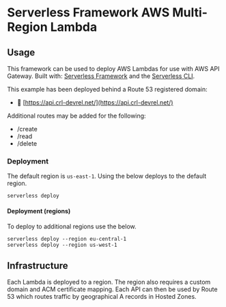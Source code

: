 # Serverless Framework AWS Multi-Region Lambda

## Usage

This framework can be used to deploy AWS Lambdas for use with AWS API Gateway. Built with: [Serverless Framework](https://www.serverless.com/framework/docs) and the [Serverless CLI](https://www.serverless.com/framework/docs/getting-started).

This example has been deployed behind a Route 53 registered domain:

- 🚀 [https://api.crl-devrel.net/](https://api.crl-devrel.net/)

Additional routes may be added for the following:

- /create
- /read
- /delete

### Deployment

The default region is `us-east-1`. Using the below deploys to the default region.

```shell
serverless deploy
```

#### Deployment (regions)

To deploy to additional regions use the below.

```shell
serverless deploy --region eu-central-1
serverless deploy --region us-west-1

```

## Infrastructure

Each Lambda is deployed to a region. The region also requires a custom domain and ACM certificate mapping. Each API can then be used by Route 53 which routes traffic by geographical A records in Hosted Zones.
